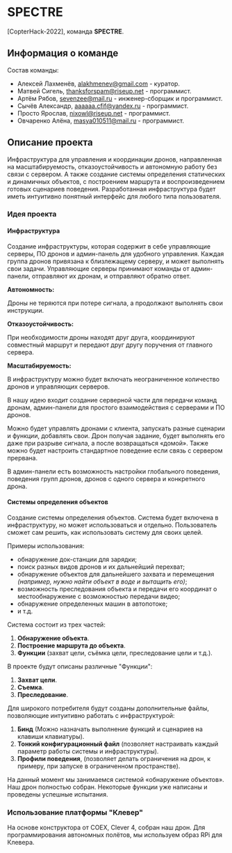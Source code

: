 # SPECTRE

[CopterHack-2022], команда **SPECTRE**.

## Информация о команде

Состав команды:

* Алексей Лахменёв, alakhmenev@gmail.com - куратор.
* Матвей Сигель, thanksforspam@riseup.net - программист.
* Артём Рябов, sevenzee@mail.ru - инженер-сборщик и программист.
* Сычёв Александр, aaaaaa.cfif@yandex.ru - программист.
* Просто Ярослав, nixowl@riseup.net - программист.
* Овчаренко Алёна, masya010511@mail.ru - программист.

## Описание проекта

Инфраструктура для управления и координации дронов, направленная на масштабируемость, отказоустойчивость и автономную работу без связи с сервером. А также создание системы определения статических и динамичных объектов, с построением маршрута и воспроизведением готовых сценариев поведения. Разработанная инфраструктура будет иметь интуитивно понятный интерфейс для любого типа пользователя.

### Идея проекта

#### Инфраструктура

Создание инфраструктуры, которая содержит в себе управляющие серверы, ПО дронов и админ-панель для удобного управления. Каждая группа дронов привязана к близлежащему серверу, и может выполнять свои задачи. Управляющие серверы принимают команды от админ-панели, отправляют их дронам, и отправляют обратно ответ.

**Автономность:**

Дроны не теряются при потере сигнала, а продолжают выполнять свои инструкции.

**Отказоустойчивость:**

При необходимости дроны находят друг друга, координируют совместный маршрут и передают друг другу поручения от главного сервера.

**Масштабируемость:**

В инфраструктуру можно будет включать неограниченное количество дронов и управляющих серверов.

В нашу идею входит создание серверной части для передачи команд дронам, админ-панели для простого взаимодействия с серверами и ПО дронов.

Можно будет управлять дронами с клиента, запускать разные сценарии и функции, добавлять свои. Дрон получая задание, будет выполнять его даже при разрыве сигнала, а после возвращаться «домой». Также можно будет настроить стандартное поведение если связь с сервером прервана.

В админ-панели есть возможность настройки глобального поведения, поведения групп дронов, дронов с одного сервера и конкретного дрона.

#### Системы определения объектов

Создание системы определения объектов. Система будет включена в инфраструктуру, но может использоваться и отдельно. Пользователь сможет сам решить, как использовать систему для своих целей.

Примеры использования:

* обнаружение док-станции для зарядки;
* поиск разных видов дронов и их дальнейший перехват;
* обнаружение объектов для дальнейшего захвата и перемещения *(например, нужно найти объект в воде и вытащить его)*;
* возможность преследования объекта и передачи его координат о местообнаружение с возможностью передачи видео;
* обнаружение определенных машин в автопотоке;
* и т.д.

Система состоит из трех частей:

1. **Обнаружение объекта**.
2. **Построение маршрута до объекта**.
3. **Функции** (захват цели, съёмка цели, преследование цели и т.д.).

В проекте будут описаны различные "Функции":

1. **Захват цели**.
2. **Съемка**.
3. **Преследование**.

Для широкого потребителя будут созданы дополнительные файлы, позволяющие интуитивно работать с инфраструктурой:

1. **Бинд** (Можно назначать выполнение функций и сценариев на клавиши клавиатуры).
2. **Тонкий конфигурационный файл** (позволяет настраивать каждый параметр работы системы и инфраструктуры).
3. **Профили поведения**, (позволяет делать ограничения на дрон, к примеру, при запуске в ограниченном пространстве).

На данный момент мы занимаемся системой «обнаружение объектов». Наш дрон полностью собран. Некоторые функции уже написаны и проведены успешные испытания.

### Использование платформы "Клевер"

На основе конструктора от COEX, Clever 4, собран наш дрон. Для программирования автономных полётов, мы используем образ RPi для Клевера.

